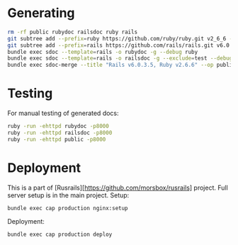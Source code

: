 # Generating

```bash
rm -rf public rubydoc railsdoc ruby rails
git subtree add --prefix=ruby https://github.com/ruby/ruby.git v2_6_6 --squash
git subtree add --prefix=rails https://github.com/rails/rails.git v6.0.3.5 --squash
bundle exec sdoc --template=rails -o rubydoc -g --debug ruby
bundle exec sdoc --template=rails -o railsdoc -g --exclude=test --debug -m "rails/README.md" rails
bundle exec sdoc-merge --title "Rails v6.0.3.5, Ruby v2.6.6" --op public --names "rails, ruby" railsdoc rubydoc
```

# Testing

For manual testing of generated docs:

```bash
ruby -run -ehttpd rubydoc -p8000
ruby -run -ehttpd railsdoc -p8000
ruby -run -ehttpd public -p8000
```

# Deployment

This is a part of [Rusrails][https://github.com/morsbox/rusrails] project. Full server setup is in the main project.
Setup:

```
bundle exec cap production nginx:setup
```

Deployment:

```
bundle exec cap production deploy
```
